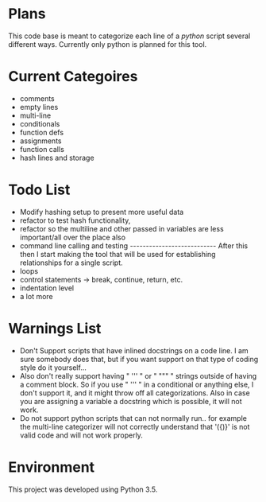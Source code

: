 # Plans
This code base is meant to categorize each line of a *python* script several different ways. Currently only python is planned for this tool.

# Current Categoires
* comments
* empty lines
* multi-line
* conditionals
* function defs
* assignments
* function calls
* hash lines and storage

# Todo List
* Modify hashing setup to present more useful data
* refactor to test hash functionality,
* refactor so the multiline and other passed in variables are less important/all over the place also
* command line calling and testing
--------------------------- After this then I start making the tool that will be used for establishing relationships for a single script.
* loops
* control statements -> break, continue, return, etc.
* indentation level
* a lot more

# Warnings List
* Don't Support scripts that have inlined docstrings on a code line. I am sure somebody does that, but if you want support on that type of coding style do it yourself...
* Also don't really support having " ''' " or " """ " strings outside of having a comment block. So if you use " ''' " in a conditional or anything else, I don't support it, and it might throw off all categorizations. Also in case you are assigning a variable a docstring which is possible, it will not work.
* Do not support python scripts that can not normally run.. for example the multi-line categorizer will not correctly understand that '({)}' is not valid code and will not work properly.

# Environment
This project was developed using Python 3.5.